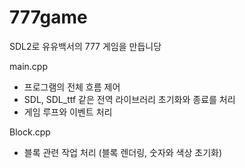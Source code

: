# 777game
SDL2로 유유백서의 777 게임을 만듭니당

main.cpp
- 프로그램의 전체 흐름 제어
- SDL, SDL_ttf 같은 전역 라이브러리 초기화와 종료를 처리
- 게임 루프와 이벤트 처리

Block.cpp
- 블록 관련 작업 처리 (블록 렌더링, 숫자와 색상 초기화)
